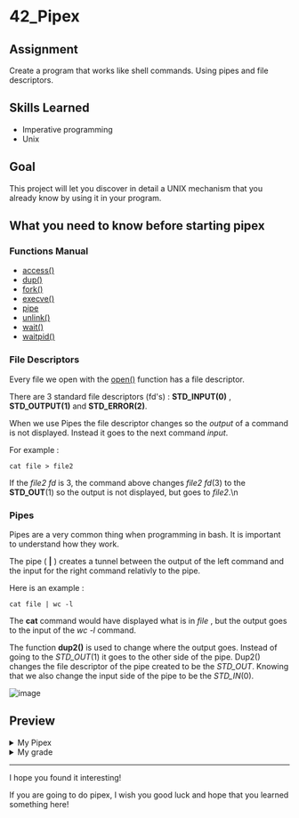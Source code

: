 # 42_Pipex

## Assignment

Create a program that works like shell commands. Using pipes and file descriptors.

## Skills Learned

  - Imperative programming
  - Unix

## Goal

This project will let you discover in detail a UNIX mechanism that you already know by using it in your program.

## What you need to know before starting pipex

### Functions Manual

  - <a href="https://man7.org/linux/man-pages/man2/access.2.html">access()</a>
  - <a href="https://man7.org/linux/man-pages/man2/dup.2.html">dup()</a> 
  - <a href="https://man7.org/linux/man-pages/man2/fork.2.html">fork()</a>
  - <a href="https://man7.org/linux/man-pages/man2/execve.2.html">execve()</a> 
  - <a href="https://man7.org/linux/man-pages/man2/pipe.2.html">pipe</a> 
  - <a href="https://man7.org/linux/man-pages/man2/unlink.2.html">unlink()</a> 
  - <a href="https://man7.org/linux/man-pages/man2/wait.2.html">wait()</a>
  - <a href="https://man7.org/linux/man-pages/man2/waitpid.2.html">waitpid()</a> 

### File Descriptors

Every file we open with the <a href="https://man7.org/linux/man-pages/man2/open.2.html">open()</a> function has a file descriptor.

There are 3 standard file descriptors (fd's) : **STD_INPUT(0)** , **STD_OUTPUT(1)** and **STD_ERROR(2)**.

When we use Pipes the file descriptor changes so the *output* of a command is not displayed. Instead it goes to the next command *input*.

For example :

    cat file > file2
    
If the *file2 fd* is 3, the command above changes *file2 fd*(3) to the **STD_OUT**(1) so the output is not displayed, but goes to *file2*.\n

### Pipes

Pipes are a very common thing when programming in bash. It is important to understand how they work.

The pipe ( **|** ) creates a tunnel between the output of the left command and the input for the right command relativly to the pipe.

Here is an example : 

    cat file | wc -l

The **cat** command would have displayed what is in *file* , but the output goes to the input of the *wc -l* command.

The function **dup2()** is used to change where the output goes. Instead of going to the *STD_OUT*(1) it goes to the other side of the pipe. Dup2() changes the file descriptor of the pipe created to be the *STD_OUT*. Knowing that we also change the input side of the pipe to be the *STD_IN*(0).

![image](https://user-images.githubusercontent.com/91686183/190929267-10c6cb55-7ce0-49be-b2ae-be28abfeb07b.png)

## Preview

<details><summary>My Pipex</summary>
  
  ![Screencast from 19-09-2022 00_02_27](https://user-images.githubusercontent.com/91686183/190931989-878ae3b9-86ee-4c66-ad44-a58749431806.gif)
  
</details>

<details><summary>My grade</summary>
  
  ![image](https://user-images.githubusercontent.com/91686183/169928122-e9d298b3-7720-40ba-b932-07404a8c2e15.png)
  
</details>

<hr>

I hope you found it interesting!

If you are going to do pipex, I wish you good luck and hope that you learned something here!
